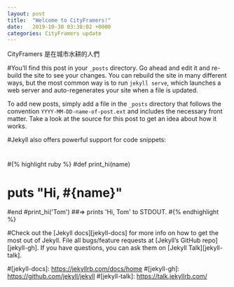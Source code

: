```yaml
---
layout: post
title:  "Welcome to CityFramers!"
date:   2019-10-30 03:38:02 +0000
categories: CityFramers update
---
```


CityFramers 是在城市水耕的人們

#You’ll find this post in your `_posts` directory. Go ahead and edit it and re-build the site to see your changes. You can rebuild the site in many different ways, but the most common way is to run `jekyll serve`, which launches a web server and auto-regenerates your site when a file is updated.

To add new posts, simply add a file in the `_posts` directory that follows the convention `YYYY-MM-DD-name-of-post.ext` and includes the necessary front matter. Take a look at the source for this post to get an idea about how it works.

#Jekyll also offers powerful support for code snippets:
#
#{% highlight ruby %}
#def print_hi(name)
#  puts "Hi, #{name}"
#end
#print_hi('Tom')
##=> prints 'Hi, Tom' to STDOUT.
#{% endhighlight %}

#Check out the [Jekyll docs][jekyll-docs] for more info on how to get the most out of Jekyll. File all bugs/feature requests at [Jekyll’s GitHub repo][jekyll-gh]. If you have questions, you can ask them on [Jekyll Talk][jekyll-talk].

#[jekyll-docs]: https://jekyllrb.com/docs/home
#[jekyll-gh]:   https://github.com/jekyll/jekyll
#[jekyll-talk]: https://talk.jekyllrb.com/
